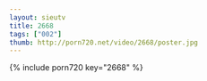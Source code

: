 ```yaml
--- 
layout: sieutv
title: 2668
tags: ["002"]
thumb: http://porn720.net/video/2668/poster.jpg
---
```

{% include porn720 key="2668" %} 
